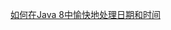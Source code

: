 [如何在Java 8中愉快地处理日期和时间](https://www.liaoxuefeng.com/article/00141939241051502ada88137694b62bfe844cd79e12c32000)